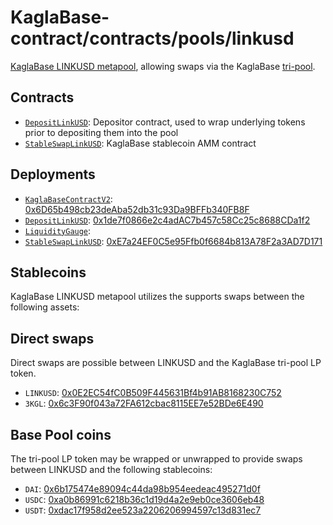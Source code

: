 # KaglaBase-contract/contracts/pools/linkusd

[KaglaBase LINKUSD metapool](https://www.KaglaBase.fi/linkusd), allowing swaps via the KaglaBase [tri-pool](../3pool).

## Contracts

* [`DepositLinkUSD`](DepositLinkUSD.vy): Depositor contract, used to wrap underlying tokens prior to depositing them into the pool
* [`StableSwapLinkUSD`](StableSwapLinkUSD.vy): KaglaBase stablecoin AMM contract

## Deployments

* [`KaglaBaseContractV2`](../../tokens/KaglaTokenV2.vy): [0x6D65b498cb23deAba52db31c93Da9BFFb340FB8F](https://etherscan.io/address/0x6D65b498cb23deAba52db31c93Da9BFFb340FB8F)
* [`DepositLinkUSD`](DepositGUSD.vy): [0x1de7f0866e2c4adAC7b457c58Cc25c8688CDa1f2](https://etherscan.io/address/0x1de7f0866e2c4adAC7b457c58Cc25c8688CDa1f2)
* [`LiquidityGauge`](../../gauges/LiquidityGauge.vy): [](https://etherscan.io/address/)
* [`StableSwapLinkUSD`](StableSwapUSDT.vy): [0xE7a24EF0C5e95Ffb0f6684b813A78F2a3AD7D171](https://etherscan.io/address/0xE7a24EF0C5e95Ffb0f6684b813A78F2a3AD7D171)

## Stablecoins

KaglaBase LINKUSD metapool utilizes the supports swaps between the following assets:

## Direct swaps

Direct swaps are possible between LINKUSD and the KaglaBase tri-pool LP token.

* `LINKUSD`: [0x0E2EC54fC0B509F445631Bf4b91AB8168230C752](https://etherscan.io/address/0x0E2EC54fC0B509F445631Bf4b91AB8168230C752)
* `3KGL`: [0x6c3F90f043a72FA612cbac8115EE7e52BDe6E490](https://etherscan.io/address/0x6c3F90f043a72FA612cbac8115EE7e52BDe6E490)

## Base Pool coins

The tri-pool LP token may be wrapped or unwrapped to provide swaps between LINKUSD and the following stablecoins:

* `DAI`: [0x6b175474e89094c44da98b954eedeac495271d0f](https://etherscan.io/address/0x6b175474e89094c44da98b954eedeac495271d0f)
* `USDC`: [0xa0b86991c6218b36c1d19d4a2e9eb0ce3606eb48](https://etherscan.io/address/0xa0b86991c6218b36c1d19d4a2e9eb0ce3606eb48)
* `USDT`: [0xdac17f958d2ee523a2206206994597c13d831ec7](https://etherscan.io/address/0xdac17f958d2ee523a2206206994597c13d831ec7)
